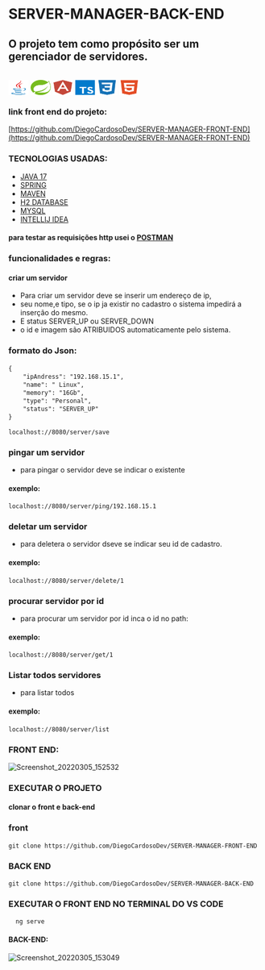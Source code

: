 # SERVER-MANAGER-BACK-END
## O projeto tem como propósito ser um gerenciador de servidores.
<div>
    <div style="display: inline_block"><br>
    <img align="center" alt="Diego-Java" height="30" width="40" src="https://raw.githubusercontent.com/devicons/devicon/master/icons/java/java-original.svg">
    <img align="center" alt="Diego-Spring" height="30" width="40" src="https://raw.githubusercontent.com/devicons/devicon/master/icons/spring/spring-original.svg">
    <img align="center" alt="Diego-Angularjs" height="30" width="40" src="https://raw.githubusercontent.com/devicons/devicon/master/icons/angularjs/angularjs-plain.svg">
    <img align="center" alt="Diego-ts" height="30" width="40" src="https://raw.githubusercontent.com/devicons/devicon/master/icons/typescript/typescript-plain.svg">
    <img align="center" alt="Rafa-CSS" height="30" width="40" src="https://raw.githubusercontent.com/devicons/devicon/master/icons/css3/css3-plain.svg">
    <img align="center" alt="Rafa-Html5" height="30" width="40" src="https://raw.githubusercontent.com/devicons/devicon/master/icons/html5/html5-plain.svg">
 </div>
 

###  link front end do projeto:
 [https://github.com/DiegoCardosoDev/SERVER-MANAGER-FRONT-END](https://github.com/DiegoCardosoDev/SERVER-MANAGER-FRONT-END)  


   ### TECNOLOGIAS USADAS:
  * [JAVA 17](https://www.azul.com/downloads/)  
  * [SPRING](https://start.spring.io/)
  * [MAVEN]( https://mvnrepository.com/)
  * [H2 DATABASE]( https://www.h2database.com/html/main.html)
  * [MYSQL ](  https://www.mysql.com/downloads/)
  * [INTELLIJ IDEA ](  https://www.jetbrains.com/pt-br/idea/)
  
 
#### para testar as requisições http usei o [POSTMAN  ](https://www.postman.com/downloads/)

### funcionalidades e regras:
  #### criar um servidor
  * Para criar um servidor deve se inserir um endereço de ip,
  * seu nome,e tipo, se o ip ja existir no cadastro o sistema impedirá a inserção do mesmo.
  * E status SERVER_UP ou SERVER_DOWN
  * o id e imagem são ATRIBUIDOS automaticamente pelo sistema.

### formato do Json:
```
{
    "ipAndress": "192.168.15.1",
    "name": " Linux",
    "memory": "16Gb",
    "type": "Personal",
    "status": "SERVER_UP"
}
```
  ```
  localhost://8080/server/save
  ```


### pingar um servidor
 * para pingar o servidor deve se indicar o  existente

#### exemplo:
  
  ```
  localhost://8080/server/ping/192.168.15.1
  ```
###  deletar um servidor
 * para deletera o servidor dseve se indicar seu id de cadastro.

#### exemplo:
  ```
  localhost://8080/server/delete/1
  ```
  
  ###  procurar servidor por id
 * para procurar um servidor por id inca o id no  path:

#### exemplo:
  ```
  localhost://8080/server/get/1
  ```
  
  
  ### Listar todos servidores
 * para listar todos 

#### exemplo:
  ```
  localhost://8080/server/list
  ```
 
  ### FRONT END: 
  ![Screenshot_20220305_152532](https://user-images.githubusercontent.com/83510729/156895665-7112a715-5b29-416a-baa5-87006f0f6177.png)
  
  ### EXECUTAR O PROJETO
  
  #### clonar o front e back-end
  ### front
  
  ```
  git clone https://github.com/DiegoCardosoDev/SERVER-MANAGER-FRONT-END
  ```
  ### BACK END
  
  ```
  git clone https://github.com/DiegoCardosoDev/SERVER-MANAGER-BACK-END
  ```
  ### EXECUTAR O FRONT END NO TERMINAL DO VS CODE
   ```
     ng serve
  ```
  
  #### BACK-END:
  ![Screenshot_20220305_153049](https://user-images.githubusercontent.com/83510729/156896931-bec1b851-a03f-4009-a7ac-2125b011f54c.png)

  
  



  





